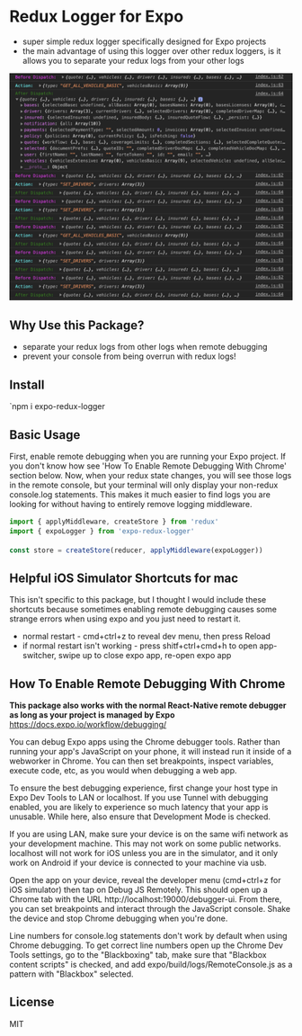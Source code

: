 # Redux Logger for Expo

-   super simple redux logger specifically designed for Expo projects
-   the main advantage of using this logger over other redux loggers, is it allows you to separate your redux logs from your other logs

![screenshot](https://github.com/11grossmane/expo-redux-logger/blob/master/sc.png?raw=true)

## Why Use this Package?

-   separate your redux logs from other logs when remote debugging
-   prevent your console from being overrun with redux logs!

## Install

`npm i expo-redux-logger

## Basic Usage

First, enable remote debugging when you are running your Expo project. If you don't know how see 'How To Enable Remote Debugging With Chrome' section below. Now, when your redux state changes, you will see those logs in the remote console, but your terminal will only display your non-redux console.log statements. This makes it much easier to find logs you are looking for without having to entirely remove logging middleware.

```javascript
import { applyMiddleware, createStore } from 'redux'
import { expoLogger } from 'expo-redux-logger'

const store = createStore(reducer, applyMiddleware(expoLogger))
```

## Helpful iOS Simulator Shortcuts for mac

This isn't specific to this package, but I thought I would include these shortcuts because sometimes enabling remote debugging causes some strange errors when using expo and you just need to restart it.

-   normal restart - cmd+ctrl+z to reveal dev menu, then press Reload
-   if normal restart isn't working - press shitf+ctrl+cmd+h to open app-switcher, swipe up to close expo app, re-open expo app

## How To Enable Remote Debugging With Chrome

**This package also works with the normal React-Native remote debugger as long as your project is managed by Expo**
https://docs.expo.io/workflow/debugging/

You can debug Expo apps using the Chrome debugger tools. Rather than running your app's JavaScript on your phone, it will instead run it inside of a webworker in Chrome. You can then set breakpoints, inspect variables, execute code, etc, as you would when debugging a web app.

To ensure the best debugging experience, first change your host type in Expo Dev Tools to LAN or localhost. If you use Tunnel with debugging enabled, you are likely to experience so much latency that your app is unusable. While here, also ensure that Development Mode is checked.

If you are using LAN, make sure your device is on the same wifi network as your development machine. This may not work on some public networks. localhost will not work for iOS unless you are in the simulator, and it only work on Android if your device is connected to your machine via usb.

Open the app on your device, reveal the developer menu (cmd+ctrl+z for iOS simulator) then tap on Debug JS Remotely. This should open up a Chrome tab with the URL http://localhost:19000/debugger-ui. From there, you can set breakpoints and interact through the JavaScript console. Shake the device and stop Chrome debugging when you're done.

Line numbers for console.log statements don't work by default when using Chrome debugging. To get correct line numbers open up the Chrome Dev Tools settings, go to the "Blackboxing" tab, make sure that "Blackbox content scripts" is checked, and add expo/build/logs/RemoteConsole.js as a pattern with "Blackbox" selected.

## License

MIT
